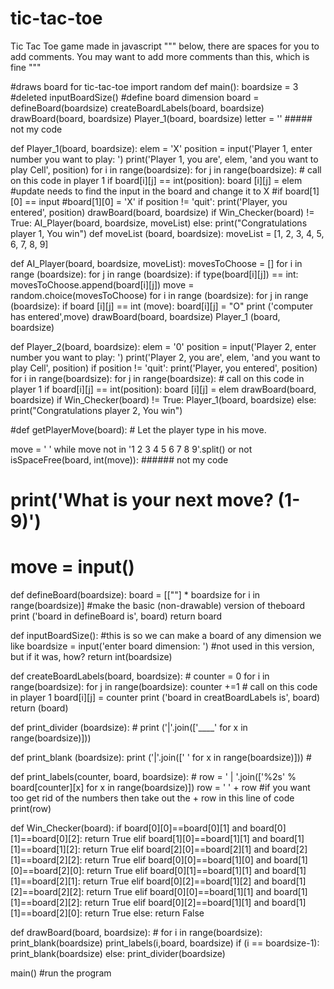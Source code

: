 # tic-tac-toe
Tic Tac Toe game made in javascript
""" below, there are spaces for you to add comments. You may want to add more comments than this, which is fine """

#draws board for tic-tac-toe import random def main(): boardsize = 3 #deleted inputBoardSize() #define board dimension board = defineBoard(boardsize) createBoardLabels(board, boardsize) drawBoard(board, boardsize) Player_1(board, boardsize) letter = '' ##### not my code

def Player_1(board, boardsize): elem = 'X' position = input('Player 1, enter number you want to play: ') print('Player 1, you are', elem, 'and you want to play Cell', position) for i in range(boardsize): for j in range(boardsize): # call on this code in player 1 if board[i][j] == int(position): board [i][j] = elem #update needs to find the input in the board and change it to X #if board[1][0] == input #board[1][0] = 'X'
if position != 'quit': print('Player, you entered', position) drawBoard(board, boardsize) if Win_Checker(board) != True: AI_Player(board, boardsize, moveList) else: print("Congratulations player 1, You win") def moveList (board, boardsize): moveList = [1, 2, 3, 4, 5, 6, 7, 8, 9]

def AI_Player(board, boardsize, moveList): movesToChoose = [] for i in range (boardsize): for j in range (boardsize): if type(board[i][j]) == int: movesToChoose.append(board[i][j]) move = random.choice(movesToChoose) for i in range (boardsize): for j in range (boardsize): if board [i][j] == int (move): board[i][j] = "O" print ('computer has entered',move) drawBoard(board, boardsize) Player_1 (board, boardsize)

def Player_2(board, boardsize): elem = '0' position = input('Player 2, enter number you want to play: ') print('Player 2, you are', elem, 'and you want to play Cell', position) if position != 'quit': print('Player, you entered', position) for i in range(boardsize): for j in range(boardsize): # call on this code in player 1 if board[i][j] == int(position): board [i][j] = elem drawBoard(board, boardsize) if Win_Checker(board) != True: Player_1(board, boardsize) else: print("Congratulations player 2, You win")

#def getPlayerMove(board): # Let the player type in his move.

move = ' '
while move not in '1 2 3 4 5 6 7 8 9'.split() or not isSpaceFree(board, int(move)): ###### not my code
  #  print('What is your next move? (1-9)')
   # move = input()
def defineBoard(boardsize): board = [[""] * boardsize for i in range(boardsize)] #make the basic (non-drawable) version of theboard print ('board in defineBoard is', board) return board

def inputBoardSize(): #this is so we can make a board of any dimension we like boardsize = input('enter board dimension: ') #not used in this version, but if it was, how? return int(boardsize)

def createBoardLabels(board, boardsize): # counter = 0 for i in range(boardsize): for j in range(boardsize): counter +=1 # call on this code in player 1 board[i][j] = counter print ('board in creatBoardLabels is', board) return (board)

def print_divider (boardsize): # print ('|'.join(['____' for x in range(boardsize)]))

def print_blank (boardsize): print ('|'.join([' ' for x in range(boardsize)])) #

def print_labels(counter, board, boardsize): # row = ' | '.join(['%2s' % board[counter][x] for x in range(boardsize)]) row = ' ' + row #if you want too get rid of the numbers then take out the + row in this line of code print(row)

def Win_Checker(board): if board[0][0]==board[0][1] and board[0][1]==board[0][2]: return True elif board[1][0]==board[1][1] and board[1][1]==board[1][2]: return True elif board[2][0]==board[2][1] and board[2][1]==board[2][2]: return True elif board[0][0]==board[1][0] and board[1][0]==board[2][0]: return True elif board[0][1]==board[1][1] and board[1][1]==board[2][1]: return True elif board[0][2]==board[1][2] and board[1][2]==board[2][2]: return True elif board[0][0]==board[1][1] and board[1][1]==board[2][2]: return True elif board[0][2]==board[1][1] and board[1][1]==board[2][0]: return True else: return False

def drawBoard(board, boardsize): # for i in range(boardsize): print_blank(boardsize) print_labels(i,board, boardsize) if (i == boardsize-1): print_blank(boardsize) else: print_divider(boardsize)

main() #run the program
